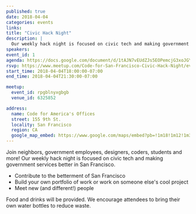 ```yaml
---
published: true
date: 2018-04-04
categories: events
links:
title: "Civic Hack Night"
description: |
  Our weekly hack night is focused on civic tech and making government services better in San Francisco.
speakers:
event_id: 1
agenda: https://docs.google.com/document/d/1tAJN7vEUdZJs5EOPemcjG3xoJGYppk7xkSmFhKDESqE/edit
rsvp: https://www.meetup.com/Code-for-San-Francisco-Civic-Hack-Night/events/rpgblnyxgbgb/
start_time: 2018-04-04T18:00:00-07:00
end_time: 2018-04-04T21:30:00-07:00

meetup:
  event_id: rpgblnyxgbgb
  venue_id: 6325852

address:
  name: Code for America's Offices
  street: 155 9th St.
  locality: San Francisco
  region: CA
  google_map_embed: https://www.google.com/maps/embed?pb=!1m18!1m12!1m3!1d3153.6143039959748!2d-122.4158376846823!3d37.775640979759324!2m3!1f0!2f0!3f0!3m2!1i1024!2i768!4f13.1!3m3!1m2!1s0x80858062c78936e5%3A0x9d83be1ba1ffc108!2sCode+for+America!5e0!3m2!1sen!2sus!4v1511324902621
---
```


Join neighbors, government employees, designers, coders, students and more! Our weekly hack night is focused on civic
tech and making government services better in San Francisco.

* Contribute to the betterment of San Francisco
* Build your own portfolio of work or work on someone else's cool project
* Meet new (and different!) people

Food and drinks will be provided. We encourage attendees to bring their own water bottles to reduce waste.
